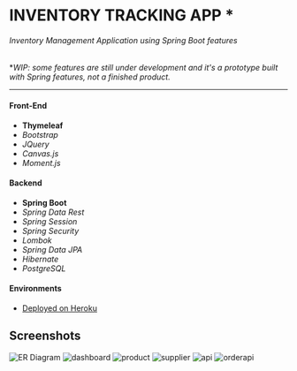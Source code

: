 
# INVENTORY TRACKING APP *
######  Inventory Management Application using Spring Boot features 
**WIP: some features are still under development and it's a prototype built with Spring features, not a finished product.*


------------

#### Front-End
- **Thymeleaf**
- *Bootstrap*
- *JQuery*
- *Canvas.js*
- *Moment.js*

#### Backend
- **Spring Boot**
- *Spring Data Rest*
- *Spring Session*
- *Spring Security*
- *Lombok*
-  *Spring Data JPA*
- *Hibernate*
- *PostgreSQL*

#### Environments
- [Deployed on Heroku](https://inventory-tracking-system.herokuapp.com/ "Deployed on Heroku")


## Screenshots

![ER Diagram](https://user-images.githubusercontent.com/71738080/147890903-0ae0c40e-9a4a-4e89-93e5-47dbf768ff63.png)
![dashboard](https://user-images.githubusercontent.com/71738080/147890914-44b7c784-1a6e-436f-8617-17fce46fd958.png)
![product](https://user-images.githubusercontent.com/71738080/147890918-5441078c-d5c4-4183-b57e-3ebf49aaaaf6.png)
![supplier](https://user-images.githubusercontent.com/71738080/147890919-26b48a26-df1d-4289-9c0b-a8b29f0ac599.png)
![api](https://user-images.githubusercontent.com/71738080/147890922-c0d5ed1e-0fc2-4147-9037-f74b240a3fbf.png)
![orderapi](https://user-images.githubusercontent.com/71738080/147890924-2dd76107-fbef-4bda-ba29-15f520acd0f6.png)
